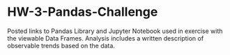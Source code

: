 # HW-3-Pandas-Challenge
Posted links to Pandas Library and Jupyter Notebook used in exercise with the viewable Data Frames.  Analysis includes a written description of observable trends based on the data.
